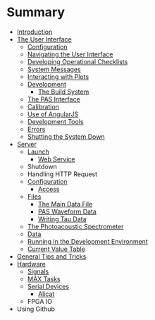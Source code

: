 # Summary

* [Introduction](README.md)
* [The User Interface](the_user_interface.md)
   * [Configuration](ui_configuration.md)
   * [Navigating the User Interface](the_navigation_bar.md)
   * [Developing Operational Checklists](developing_operational_checklists.md)
   * [System Messages](system_messages.md)
   * [Interacting with Plots](interacting_with_plots.md)
   * [Development](ui_development.md)
       * [The Build System](the_build_system.md)
   * [The PAS Interface](the_pas_interface.md)
   * [Calibration](calibration.md)
   * [Use of AngularJS](use_of_angularjs.md)
   * [Development Tools](development_tools.md)
   * [Errors](errors.md)
   * [Shutting the System Down](shutting_the_system_down.md)
* [Server](server.md)
   * [Launch](launch.md)
       * [Web Service](web_service.md)
   * Shutdown
   * Handling HTTP Request
   * [Configuration](server_configuration.md)
       * [Access](access.md)
   * [Files](files.md)
       * [The Main Data File](the_main_data_file.md)
       * [PAS Waveform Data](pas_waveform_data.md)
       * [Writing Tau Data](writing_tau_data.md)
   * [The Photoacoustic Spectrometer](the_photoacoustic_spectrometer.md)
   * [Data](data.md)
   * [Running in the Development Environment](running_in_the_development_environment.md)
   * [Current Value Table](current_value_table.md)
* [General Tips and Tricks](general_tips_and_tricks.md)
* [Hardware](hardware.md)
   * [Signals](signals.md)
   * [MAX Tasks](max_tasks.md)
   * [Serial Devices](serial_devices.md)
       * [Alicat](alicat.md)
   * FPGA IO
* Using Github

